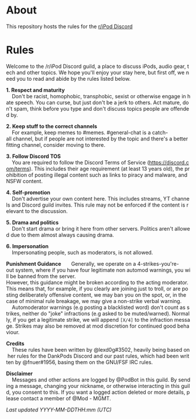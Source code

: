 # About

This repository hosts the rules for the [r/iPod Discord](https://discord.gg/ipod)

# Rules

Welcome to the /r/iPod Discord guild, a place to discuss iPods, audio gear, tech and other topics. We hope you'll enjoy your stay here, but first off, we need you to read and abide by the rules listed below. 
  
 **1. Respect and maturity**   
     Don't be racist, homophobic, transphobic, sexist or otherwise engage in hate speech. You can curse, but just don't be a jerk to others. Act mature, don't spam, think before you type and don't discuss topics people are offended by. 
  
 **2. Keep stuff to the correct channels**   
     For example, keep memes to #memes. #general-chat is a catch-all channel, but if people are not interested by the topic and there's a better fitting channel, consider moving to there. 
  
 **3. Follow Discord TOS**   
     You are required to follow the Discord Terms of Service (<https://discord.com/terms>). This includes their age requirement (at least 13 years old), the prohibition of posting illegal content such as links to piracy and malware, and NSFW content. 
  
 **4. Self-promotion**   
     Don't advertise your own content here. This includes streams, YT channels and Discord guild invites. This rule may not be enforced if the content is relevant to the discussion. 
  
 **5. Drama and politics**   
     Don't start drama or bring it here from other servers. Politics aren't allowed due to them almost always causing drama. 
  
 **6. Impersonation**   
     Impersonating people, such as moderators, is not allowed. 
  
  
 **Punishment Guidance**   
     Generally, we operate on a 4-strikes-you're-out system, where if you have four legitimate non automod warnings, you will be banned from the server. 
 However, this guidance might be broken according to the acting moderator. This means that, for example, if you clearly are joining just to troll, or are posting deliberately offensive content, we may ban you on the spot, or, in the case of minimal rule breakage, we may give a non-strike verbal warning.   
     Automoderator warnings (e.g posting a blacklisted word) don't count as strikes, neither do "joke" infractions (e.g asked to be muted/warned). Normally, if you get a legitimate strike, we will append `[X/4]` to the infraction message. Strikes may also be removed at mod discretion for continued good behaviour. 
  
 **Credits**   
     These rules have been written by @lexd0g#3502, heavily being based on her rules for the DankPods Discord and our past rules, which had been written by @fnuer#1956, basing them on the GNU/FSF IRC rules. 
  
 **Disclaimer**   
     Messages and other actions are logged by @PodBot in this guild. By sending a message, changing your nickname, or otherwise interacting in this guild, you consent to this. If you want a logged action deleted or more details, please contact a member of @Mod - MGMT. 
  
 *Last updated YYYY-MM-DDTHH:mm (UTC)*
